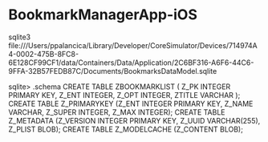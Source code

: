# BookmarkManagerApp-iOS

sqlite3 file:///Users/ppalancica/Library/Developer/CoreSimulator/Devices/714974A4-0002-475B-8FC8-6E128CF99CF1/data/Containers/Data/Application/2C6BF316-A6F6-44C6-9FFA-32B57FEDB87C/Documents/BookmarksDataModel.sqlite

sqlite> .schema
CREATE TABLE ZBOOKMARKLIST ( Z_PK INTEGER PRIMARY KEY, Z_ENT INTEGER, Z_OPT INTEGER, ZTITLE VARCHAR );
CREATE TABLE Z_PRIMARYKEY (Z_ENT INTEGER PRIMARY KEY, Z_NAME VARCHAR, Z_SUPER INTEGER, Z_MAX INTEGER);
CREATE TABLE Z_METADATA (Z_VERSION INTEGER PRIMARY KEY, Z_UUID VARCHAR(255), Z_PLIST BLOB);
CREATE TABLE Z_MODELCACHE (Z_CONTENT BLOB);

